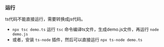 ### 运行
ts代码不能直接运行，需要转换成js代码。
- `npx tsc demo.ts` 运行 `tsc` 命令编译ts文件，生成demo.js文件，再运行 `node demo.js`
- 或者，安装 `ts-node` 插件，然后可以直接运行 `npx ts-node demo.ts`
